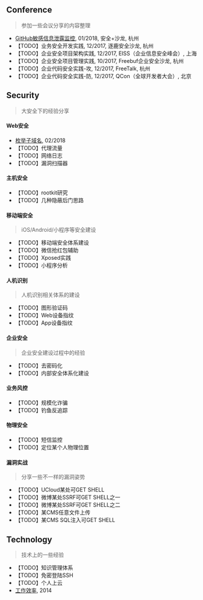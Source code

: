 ## Conference
> 参加一些会议分享的内容整理

- [GitHub敏感信息泄露监控](GitHub敏感信息泄露监控.md), 01/2018, 安全+沙龙, 杭州
- 【TODO】业务安全开发实践, 12/2017, 逐鹿安全沙龙, 杭州
- 【TODO】企业安全项目架构实践, 12/2017, EISS（企业信息安全峰会）, 上海
- 【TODO】企业安全项目管理实践, 10/2017, Freebuf企业安全沙龙, 杭州
- 【TODO】企业代码安全实践-攻, 12/2017, FreeTalk, 杭州
- 【TODO】企业代码安全实践-防, 12/2017, QCon（全球开发者大会）, 北京

## Security
> 大安全下的经验分享

#### Web安全
- [枚举子域名](枚举子域名.md), 02/2018
- 【TODO】代理流量
- 【TODO】网络日志
- 【TODO】漏洞扫描器

#### 主机安全
- 【TODO】rootkit研究
- 【TODO】几种隐蔽后门思路

#### 移动端安全
> iOS/Android/小程序等安全建设

- 【TODO】移动端安全体系建设
- 【TODO】微信抢红包辅助
- 【TODO】Xposed实践
- 【TODO】小程序分析

#### 人机识别
> 人机识别相关体系的建设

- 【TODO】图形验证码
- 【TODO】Web设备指纹
- 【TODO】App设备指纹

#### 企业安全
> 企业安全建设过程中的经验

- 【TODO】去密码化
- 【TODO】内部安全体系化建设

#### 业务风控
- 【TODO】规模化诈骗
- 【TODO】钓鱼反追踪

#### 物理安全
- 【TODO】短信监控
- 【TODO】定位某个人物理位置

#### 漏洞实战
> 分享一些不一样的漏洞姿势

- 【TODO】UCloud某处可GET SHELL
- 【TODO】微博某处SSRF可GET SHELL之一
- 【TODO】微博某处SSRF可GET SHELL之二
- 【TODO】某CMS任意文件上传
- 【TODO】某CMS SQL注入可GET SHELL

## Technology
> 技术上的一些经验

- 【TODO】知识管理体系
- 【TODO】免密登陆SSH
- 【TODO】个人上云
- [工作效率](工作效率.md), 2014
